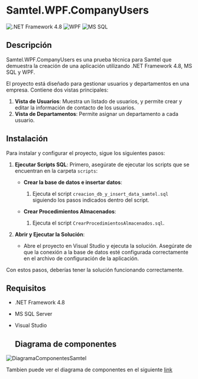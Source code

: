 # Samtel.WPF.CompanyUsers

![.NET Framework 4.8](https://img.shields.io/badge/.NET_Framework-4.8-blue)
![WPF](https://img.shields.io/badge/WPF-.NET_Framework-orange)
![MS SQL](https://img.shields.io/badge/Database-MS_SQL_Server-brightgreen)

## Descripción

Samtel.WPF.CompanyUsers es una prueba técnica para Samtel que demuestra la creación de una aplicación utilizando .NET Framework 4.8, MS SQL y WPF. 

El proyecto está diseñado para gestionar usuarios y departamentos en una empresa. Contiene dos vistas principales:
1. **Vista de Usuarios**: Muestra un listado de usuarios, y permite crear y editar la información de contacto de los usuarios.
2. **Vista de Departamentos**: Permite asignar un departamento a cada usuario.

## Instalación

Para instalar y configurar el proyecto, sigue los siguientes pasos:

1. **Ejecutar Scripts SQL**: Primero, asegúrate de ejecutar los scripts que se encuentran en la carpeta `scripts`:
   
   - **Crear la base de datos e insertar datos**:
     1. Ejecuta el script `creacion_db_y_insert_data_samtel.sql` siguiendo los pasos indicados dentro del script.
   
   - **Crear Procedimientos Almacenados**:
     1. Ejecuta el script `CrearProcedimientosAlmacenados.sql`.

2. **Abrir y Ejecutar la Solución**:
   - Abre el proyecto en Visual Studio y ejecuta la solución. Asegúrate de que la conexión a la base de datos esté configurada correctamente en el archivo de configuración de la aplicación.

Con estos pasos, deberías tener la solución funcionando correctamente.

## Requisitos

- .NET Framework 4.8
- MS SQL Server
- Visual Studio

  ## Diagrama de componentes
  
![DiagramaComponentesSamtel](https://github.com/user-attachments/assets/efe28ba1-b008-4ceb-a0b4-524bb265ef88)

Tambien puede ver el diagrama de componentes en el siguiente [link](https://drive.google.com/file/d/15L4PN1BPteTSeO85pv7bPshHom08B1NZ/view?usp=drive_link)
